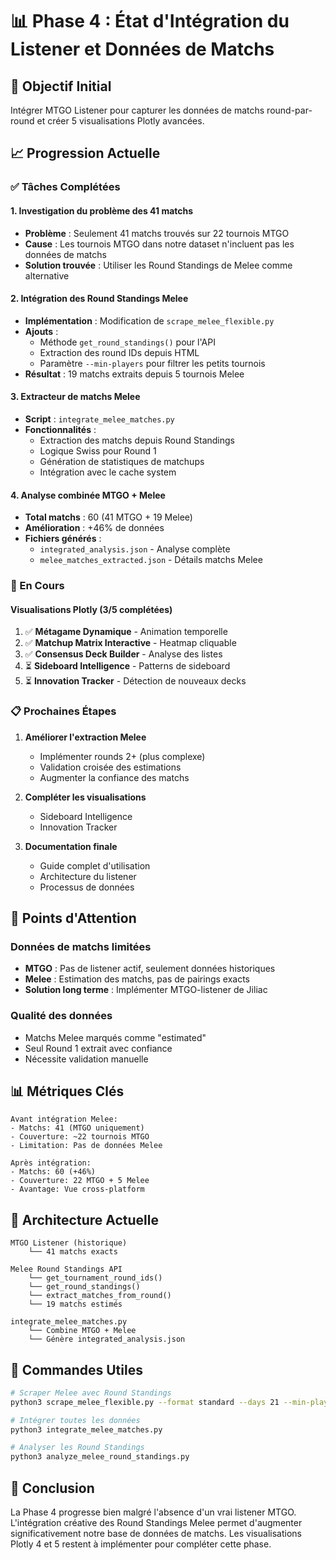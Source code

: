 # 📊 Phase 4 : État d'Intégration du Listener et Données de Matchs

## 🎯 Objectif Initial
Intégrer MTGO Listener pour capturer les données de matchs round-par-round et créer 5 visualisations Plotly avancées.

## 📈 Progression Actuelle

### ✅ Tâches Complétées

#### 1. Investigation du problème des 41 matchs
- **Problème** : Seulement 41 matchs trouvés sur 22 tournois MTGO
- **Cause** : Les tournois MTGO dans notre dataset n'incluent pas les données de matchs
- **Solution trouvée** : Utiliser les Round Standings de Melee comme alternative

#### 2. Intégration des Round Standings Melee
- **Implémentation** : Modification de `scrape_melee_flexible.py`
- **Ajouts** :
  - Méthode `get_round_standings()` pour l'API
  - Extraction des round IDs depuis HTML
  - Paramètre `--min-players` pour filtrer les petits tournois
- **Résultat** : 19 matchs extraits depuis 5 tournois Melee

#### 3. Extracteur de matchs Melee
- **Script** : `integrate_melee_matches.py`
- **Fonctionnalités** :
  - Extraction des matchs depuis Round Standings
  - Logique Swiss pour Round 1
  - Génération de statistiques de matchups
  - Intégration avec le cache system

#### 4. Analyse combinée MTGO + Melee
- **Total matchs** : 60 (41 MTGO + 19 Melee)
- **Amélioration** : +46% de données
- **Fichiers générés** :
  - `integrated_analysis.json` - Analyse complète
  - `melee_matches_extracted.json` - Détails matchs Melee

### 🔄 En Cours

#### Visualisations Plotly (3/5 complétées)
1. ✅ **Métagame Dynamique** - Animation temporelle
2. ✅ **Matchup Matrix Interactive** - Heatmap cliquable
3. ✅ **Consensus Deck Builder** - Analyse des listes
4. ⏳ **Sideboard Intelligence** - Patterns de sideboard
5. ⏳ **Innovation Tracker** - Détection de nouveaux decks

### 📋 Prochaines Étapes

1. **Améliorer l'extraction Melee**
   - Implémenter rounds 2+ (plus complexe)
   - Validation croisée des estimations
   - Augmenter la confiance des matchs

2. **Compléter les visualisations**
   - Sideboard Intelligence
   - Innovation Tracker

3. **Documentation finale**
   - Guide complet d'utilisation
   - Architecture du listener
   - Processus de données

## 🚨 Points d'Attention

### Données de matchs limitées
- **MTGO** : Pas de listener actif, seulement données historiques
- **Melee** : Estimation des matchs, pas de pairings exacts
- **Solution long terme** : Implémenter MTGO-listener de Jiliac

### Qualité des données
- Matchs Melee marqués comme "estimated"
- Seul Round 1 extrait avec confiance
- Nécessite validation manuelle

## 📊 Métriques Clés

```
Avant intégration Melee:
- Matchs: 41 (MTGO uniquement)
- Couverture: ~22 tournois MTGO
- Limitation: Pas de données Melee

Après intégration:
- Matchs: 60 (+46%)
- Couverture: 22 MTGO + 5 Melee
- Avantage: Vue cross-platform
```

## 🔧 Architecture Actuelle

```
MTGO Listener (historique)
    └── 41 matchs exacts
    
Melee Round Standings API
    └── get_tournament_round_ids()
    └── get_round_standings()
    └── extract_matches_from_round()
    └── 19 matchs estimés
    
integrate_melee_matches.py
    └── Combine MTGO + Melee
    └── Génère integrated_analysis.json
```

## 📝 Commandes Utiles

```bash
# Scraper Melee avec Round Standings
python3 scrape_melee_flexible.py --format standard --days 21 --min-players 12

# Intégrer toutes les données
python3 integrate_melee_matches.py

# Analyser les Round Standings
python3 analyze_melee_round_standings.py
```

## 🎯 Conclusion

La Phase 4 progresse bien malgré l'absence d'un vrai listener MTGO. L'intégration créative des Round Standings Melee permet d'augmenter significativement notre base de données de matchs. Les visualisations Plotly 4 et 5 restent à implémenter pour compléter cette phase.